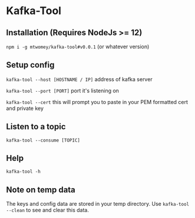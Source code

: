 # Kafka-Tool

## Installation (Requires NodeJs >= 12)

`npm i -g mtwomey/kafka-tool#v0.0.1` (or whatever version)

## Setup config

`kafka-tool --host [HOSTNAME / IP]` address of kafka server

`kafka-tool --port [PORT]` port it's listening on

`kafka-tool --cert` this will prompt you to paste in your PEM formatted cert and private key

## Listen to a topic

`kafka-tool --consume [TOPIC]`

## Help

`kafka-tool -h`

## Note on temp data

The keys and config data are stored in your temp directory. Use `kafka-tool --clean` to see and clear this data.
